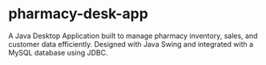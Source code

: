 # pharmacy-desk-app
A Java Desktop Application built to manage pharmacy inventory, sales, and customer data efficiently. Designed with Java Swing and integrated with a MySQL database using JDBC.
